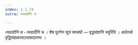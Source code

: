 ```yaml
---
index: 1.1.74
sutra: त्यदादीनि च

---
```

_त्यदादीनि च_ - त्यदादीनि च । शेष पूरणेन सूत्रं व्याचष्टे — वृद्धसंज्ञानि स्युरिति । आदेरचो वृद्धिसंज्ञकत्वाऽभावादारम्भः ।